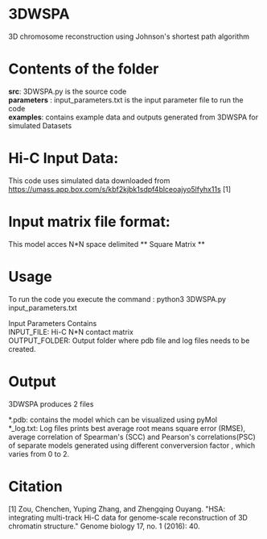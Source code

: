 # 3DWSPA
3D chromosome reconstruction using Johnson's shortest path algorithm

# Contents of the folder

**src**: 3DWSPA.py is the source code<br/>
**parameters** : input_parameters.txt is the input parameter file to run the code<br/>
**examples**: contains example data and outputs generated from 3DWSPA for simulated Datasets<br/>

# Hi-C Input Data:

This code uses simulated data downloaded from https://umass.app.box.com/s/kbf2kjbk1sdpf4blceoajyo5lfyhx11s [1]

# Input matrix file format:

 This model acces N*N space delimited ** Square Matrix ** <br/>

# Usage

To run the code you execute the command : python3 3DWSPA.py input_parameters.txt <br/>

Input Parameters Contains <br/>
INPUT_FILE: Hi-C N*N contact matrix <br/>
OUTPUT_FOLDER: Output folder where pdb file and log files needs to be created.<br/>

# Output

3DWSPA produces 2 files <br/>

*.pdb: contains the model which can be visualized using pyMol <br/>
*_log.txt: Log files prints best average root means square error (RMSE), average correlation of Spearman's (SCC) and Pearson's correlations(PSC) of separate models generated using different converversion factor , which varies from 0 to 2.

# Citation
[1] Zou, Chenchen, Yuping Zhang, and Zhengqing Ouyang. "HSA: integrating multi-track Hi-C data for genome-scale reconstruction of 3D chromatin structure." Genome biology 17, no. 1 (2016): 40.

